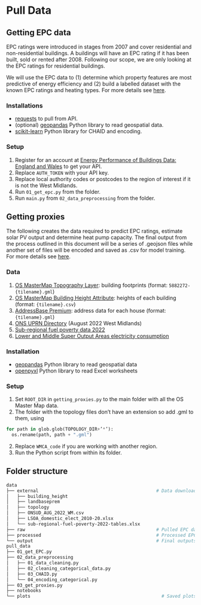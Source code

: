 # Pull Data

## Getting EPC data
EPC ratings were introduced in stages from 2007 and cover residential and non-residential buildings. A buildings will have an EPC rating if it has been built, sold or rented after 2008.  Following our scope, we are only looking at the EPC ratings for residential buildings.

We will use the EPC data to (1) determine which property features are most predictive of energy efficiency and (2) build a labelled dataset with the known EPC ratings and heating types. For more details see [here]().

### Installations
- [requests](https://pypi.org/project/requests/) to pull from API.
- (optional) [geopandas](https://geopandas.org/en/stable/getting_started/install.html) Python library to read geospatial data.
- [scikit-learn](https://scikit-learn.org/stable/) Python library for CHAID and encoding.

### Setup
1. Register for an account at [Energy Performance of Buildings Data: England and Wales](https://epc.opendatacommunities.org/) to get your API.
2. Replace `AUTH_TOKEN` with your API key.
3. Replace local authority codes or postcodes to the region of interest if it is not the West Midlands.
4. Run `01_get_epc.py` from the folder.
5. Run `main.py` from `02_data_preprocessing` from the folder.

## Getting proxies
The following creates the data required to predict EPC ratings, estimate solar PV output and determine heat pump capacity. The final output from the process outlined in this document will be a series of .geojson files while another set of files will be encoded and saved as .csv for model training. For more details see [here]().

### Data
1. [OS MasterMap Topography Layer](https://www.ordnancesurvey.co.uk/business-government/products/mastermap-topography): building footprints (format: `5882272-{tilename}.gml`)
2. [OS MasterMap Building Height Attribute](https://www.ordnancesurvey.co.uk/business-government/products/mastermap-building): heights of each building (format: `{tilename}.csv`)
3. [AddressBase Premium](https://www.ordnancesurvey.co.uk/business-government/products/addressbase-premium): address data for each house (format: `{tilename}.gml`)
4. [ONS UPRN Directory](https://geoportal.statistics.gov.uk/datasets/ons-uprn-directory-august-2022/about) (August 2022 West Midlands)
5. [Sub-regional fuel poverty data 2022](https://www.gov.uk/government/statistics/sub-regional-fuel-poverty-data-2022)
6. [Lower and Middle Super Output Areas electricity consumption](https://www.gov.uk/government/statistics/lower-and-middle-super-output-areas-electricity-consumption)

### Installation
- [geopandas](https://geopandas.org/en/stable/getting_started/install.html) Python library to read geospatial data
- [openpyxl](https://openpyxl.readthedocs.io/en/stable/) Python library to read Excel worksheets

### Setup
1. Set `ROOT_DIR` in `getting_proxies.py` to the main folder with all the OS Master Map data.
2. The folder with the topology files don’t have an extension so add .gml to them, using
```python
for path in glob.glob(TOPOLOGY_DIR+’*’):
  os.rename(path, path + ".gml")
```
2. Replace `WMCA_code` if you are working with another region.
3. Run the Python script from within its folder.

## Folder structure
```bash
data
├── external                                            # Data downloaded from other sources
│   ├── building_height	        
│   ├── landbaseprem	            
│   ├── topology	                  
│   ├── ONSUD_AUG_2022_WM.csv    
│   ├── LSOA_domestic_elect_2010-20.xlsx
│   └── sub-regional-fuel-poverty-2022-tables.xlsx   
├── raw                                                 # Pulled EPC data
├── processed                                           # Processed EPC data
└── output                                              # Final outputs	
pull_data
├── 01_get_EPC.py	                  
├── 02_data_preprocessing
│   ├── 01_data_cleaning.py
│   ├── 02_cleaning_categorical_data.py
│   ├── 03_CHAID.py
│   └── 04_encoding_categorical.py	    
├── 03_get_proxies.py	
├── notebooks	
└── plots	                                              # Saved plots from notebooks
    
```
